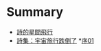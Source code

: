 # Summary

* [詩的星間飛行](README.md)
* [詩集：宇宙旅行跌倒了](Universe/i_fellover_on_the_way_to_universe.md)
    *[序01](Universe/Prologue01.md)


